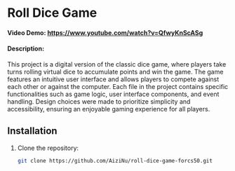 # Roll Dice Game

#### Video Demo: https://www.youtube.com/watch?v=QfwyKnScASg

#### Description:

This project is a digital version of the classic dice game, where players take turns rolling virtual dice to accumulate points and win the game. The game features an intuitive user interface and allows players to compete against each other or against the computer. Each file in the project contains specific functionalities such as game logic, user interface components, and event handling. Design choices were made to prioritize simplicity and accessibility, ensuring an enjoyable gaming experience for all players.

## Installation

1. Clone the repository:
   ```bash
   git clone https://github.com/AiziNu/roll-dice-game-forcs50.git

